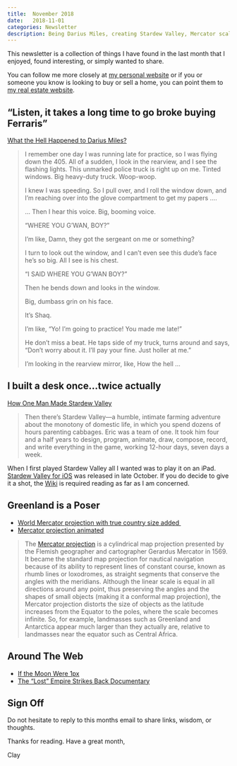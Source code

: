 ```yaml
---
title:  November 2018
date:   2018-11-01
categories: Newsletter
description: Being Darius Miles, creating Stardew Valley, Mercator scale, 1px Moon
---
```


This newsletter is a collection of things I have found in the last month that I enjoyed, found interesting, or simply wanted to share.

You can follow me more closely at [my personal website](http://claycarson.net "Personal Website") or if you or someone you know is looking to buy or sell a home, you can point them to [my real estate website](http://claycarson.com "Business Website ").

## “Listen, it takes a long time to go broke buying Ferraris”

[What the Hell Happened to Darius Miles?](https://www.theplayerstribune.com/en-us/articles/what-the-hell-happened-to-darius-miles "What the Hell Happened to Darius Miles?")

> I remember one day I was running late for practice, so I was flying down the 405. All of a sudden, I look in the rearview, and I see the flashing lights. This unmarked police truck is right up on me. Tinted windows. Big heavy-duty truck. Woop-woop.
> 
> I knew I was speeding. So I pull over, and I roll the window down, and I’m reaching over into the glove compartment to get my papers ….
> 
> … Then I hear this voice. Big, booming voice.
> 
> “WHERE YOU G’WAN, BOY?”
> 
> I’m like, Damn, they got the sergeant on me or something?
> 
> I turn to look out the window, and I can’t even see this dude’s face he’s so big. All I see is his chest.
> 
> “I SAID WHERE YOU G’WAN BOY?”
> 
> Then he bends down and looks in the window.
> 
> Big, dumbass grin on his face.
> 
> It’s Shaq.
> 
> I’m like, “Yo! I’m going to practice! You made me late!”
> 
> He don’t miss a beat. He taps side of my truck, turns around and says, “Don’t worry about it. I’ll pay your fine. Just holler at me.”
> 
> I’m looking in the rearview mirror, like, How the hell … 

## I built a desk once…twice actually

[How One Man Made Stardew Valley](https://www.gq.com/story/stardew-valley-eric-barone-profile "How One Man Made Stardew Valley")

> Then there’s Stardew Valley—a humble, intimate farming adventure about the monotony of domestic life, in which you spend dozens of hours parenting cabbages. Eric was a team of one. It took him four and a half years to design, program, animate, draw, compose, record, and write everything in the game, working 12-hour days, seven days a week.

When I first played Stardew Valley all I wanted was to play it on an iPad. [Stardew Valley for iOS](https://itunes.apple.com/app/stardew-valley/id1406710800 "Stardew Valley for iOS") was released in late October. If you do decide to give it a shot, the [Wiki](https://stardewvalleywiki.com/Getting_Started "Stardew Valley Wiki") is required reading as far as I am concerned.

## Greenland is a Poser

- [World Mercator projection with true country size added ](https://twitter.com/neilrkaye/status/1050722881657864192 "World Mercator projection with true country size addded")
- [Mercator projection animated](https://twitter.com/neilrkaye/status/1050740679008296967%0A "Mercator Projection - Animated")

> The [Mercator projection](https://en.wikipedia.org/wiki/Mercator_projection "Mercator Projection - Wikipedia") is a cylindrical map projection presented by the Flemish geographer and cartographer Gerardus Mercator in 1569. It became the standard map projection for nautical navigation because of its ability to represent lines of constant course, known as rhumb lines or loxodromes, as straight segments that conserve the angles with the meridians. Although the linear scale is equal in all directions around any point, thus preserving the angles and the shapes of small objects (making it a conformal map projection), the Mercator projection distorts the size of objects as the latitude increases from the Equator to the poles, where the scale becomes infinite. So, for example, landmasses such as Greenland and Antarctica appear much larger than they actually are, relative to landmasses near the equator such as Central Africa. 

## Around The Web

- [If the Moon Were 1px](http://joshworth.com/dev/pixelspace/pixelspace_solarsystem.html "If the moon were 1px")
- [The “Lost” Empire Strikes Back Documentary](https://www.youtube.com/watch?v=YeB-uXGGaEU "The “Lost” Empire Strikes Back Documentary")

## Sign Off

Do not hesitate to reply to this months email to share links, wisdom, or thoughts.

Thanks for reading. Have a great month,

Clay